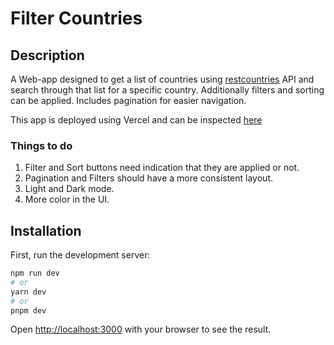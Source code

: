 # Filter Countries

## Description

A Web-app designed to get a list of countries using [restcountries](https://restcountries.com/) API and search through that list for a specific country. Additionally filters and sorting can be applied. Includes pagination for easier navigation.

This app is deployed using Vercel and can be inspected [here](https://filter-countries.vercel.app/)

### Things to do

1. Filter and Sort buttons need indication that they are applied or not.
2. Pagination and Filters should have a more consistent layout.
3. Light and Dark mode.
4. More color in the UI.

## Installation

First, run the development server:

```bash
npm run dev
# or
yarn dev
# or
pnpm dev
```

Open [http://localhost:3000](http://localhost:3000) with your browser to see the result.

